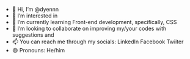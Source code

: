 - 👋 Hi, I’m @dyennn
- 👀 I’m interested in 
- 🌱 I’m currently learning Front-end development, specifically, CSS
- 💞️ I’m looking to collaborate on improving my/your codes with suggestions and 
- 📫 You can reach me through my socials: LinkedIn Facebook Twiiter
- 😄 Pronouns: He/him 

<!---
dyennn/dyennn is a ✨ special ✨ repository because its `README.md` (this file) appears on your GitHub profile.
You can click the Preview link to take a look at your changes.
--->
